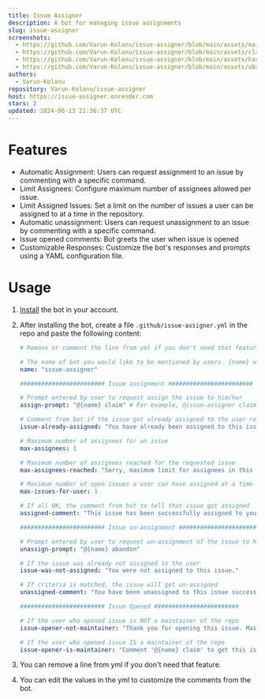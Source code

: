 ```yaml
---
title: Issue Assigner
description: A bot for managing issue assignments
slug: issue-assigner
screenshots:
  - https://github.com/Varun-Kolanu/issue-assigner/blob/main/assets/maintainer-opened-issue.jpg?raw=true
  - https://github.com/Varun-Kolanu/issue-assigner/blob/main/assets/claim-issue.jpg?raw=true
  - https://github.com/Varun-Kolanu/issue-assigner/blob/main/assets/have-existing-issues.jpg?raw=true
  - https://github.com/Varun-Kolanu/issue-assigner/blob/main/assets/abandon-issue.jpg?raw=true
authors:
  - Varun-Kolanu
repository: Varun-Kolanu/issue-assigner
host: https://issue-assigner.onrender.com
stars: 2
updated: 2024-06-13 21:36:37 UTC
---
```


# Features

- Automatic Assignment: Users can request assignment to an issue by commenting with a specific command.
- Limit Assignees: Configure maximum number of assignees allowed per issue.
- Limit Assigned Issues: Set a limit on the number of issues a user can be assigned to at a time in the repository.
- Automatic unassignment: Users can request unassignment to an issue by commenting with a specific command.
- Issue opened comments: Bot greets the user when issue is opened
- Customizable Responses: Customize the bot's responses and prompts using a YAML configuration file.

# Usage

1. [Install](https://github.com/apps/issue-assigner) the bot in your account.
2. After installing the bot, create a file `.github/issue-assigner.yml` in the repo and paste the following content:

   ```yml
   # Remove or comment the line from yml if you don't need that feature

   # The name of bot you would like to be mentioned by users. {name} will be replaced by the below name
   name: "issue-assigner"

   ######################## Issue assignment ########################

   # Prompt entered by user to request assign the issue to him/her
   assign-prompt: "@{name} claim" # For example, @issue-assigner claim

   # Comment from bot if the issue got already assigned to the user requesting
   issue-already-assigned: "You have already been assigned to this issue."

   # Maximum number of assignees for an issue
   max-assignees: 1

   # Maximum number of assignees reached for the requested issue
   max-assignees-reached: "Sorry, maximum limit for assignees in this issue has reached. Please check other issues or contact a maintainer."

   # Maximum number of open issues a user can have assigned at a time in the repo
   max-issues-for-user: 1

   # If all OK, the comment from bot to tell that issue got assigned
   assigned-comment: "This issue has been successfully assigned to you! 🚀"

   ######################## Issue un-assignment ########################

   # Prompt entered by user to request un-assignment of the issue to him/her
   unassign-prompt: "@{name} abandon"

   # If the issue was already not assigned to the user
   issue-was-not-assigned: "You were not assigned to this issue."

   # If criteria is matched, the issue will get un-assigned
   unassigned-comment: "You have been unassigned to this issue successfully."

   ######################## Issue Opened ########################

   # If the user who opened issue is NOT a maintainer of the repo
   issue-opener-not-maintainer: "Thank you for opening this issue. Maintainers will check and approve if seems to be useful."

   # If the user who opened issue IS a maintainer of the repo
   issue-opener-is-maintainer: "Comment '@{name} claim' to get this issue assigned or '@{name} abandon' to get this issue unassigned."
   ```

3. You can remove a line from yml if you don't need that feature.
4. You can edit the values in the yml to customize the comments from the bot.